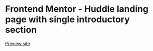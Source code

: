 # Frontend Mentor - Huddle landing page with single introductory section
[Preview site](https://mercy-huddle-challenge.netlify.app/)

